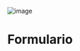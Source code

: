 ![image](https://github.com/RodrigoAzevedo10/Formul-rio/assets/127259405/dc42c6eb-e825-4817-907a-f47e97dce5d6)
# Formulario
